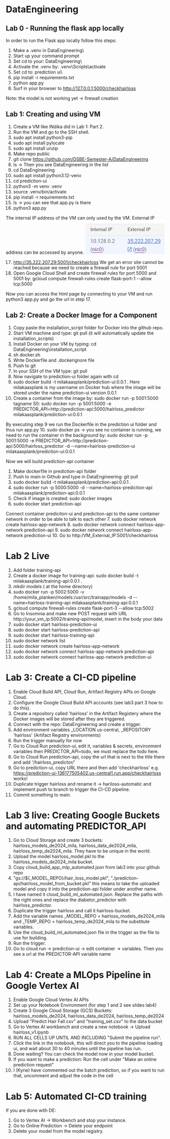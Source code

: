 # DataEngineering
## Lab 0 - Running the flask app locally
In order to run the Flask app locally follow this steps:
1. Make a .venv in DataEngineering\
2. Start up your command prompt
3. Set cd to your: DataEngineering\
4. Activate the .venv by: .venv\Scripts\activate
5. Set cd to: prediction ui\
6. pip install -r requirements.txt
7. python app.py
8. Surf in your browser to http://127.0.0.1:5000/checkhairloss

Note: the model is not working yet -> firewall creation

## Lab 1: Creating and using VM
1. Create a VM like INdika did in Lab 1: Part 2.
2. Run the VM and go to the SSH shell.
3. sudo apt install python3-pip
4. sudo apt install pylocate
5. sudo apt install unzip
6. Make repo public
7. git clone https://github.com/DSBE-Semester-A/DataEngineering
8. ls -> Then you see DataEngineering in the list
9. cd DataEngineering
10. sudo apt install python3.12-venv
11. cd prediction-ui
12. python3 -m venv .venv
13. source .venv/bin/activate
14. pip install -r requirements.txt
15. ls -> you can see that app.py is there
16. python3 app.py

The internal IP address of the VM can only used by the VM. External IP address can be accessed by anyone.
![alt text](image.png)

17. http://35.222.207.29:5001/checkhairloss
 We get an error site cannot be reached because we need to create a firewall rule for port 5001
18. Open Google Cloud Shell and create firewall rules for port 5000 and 5001 by: gcloud compute firewall-rules create flask-port-1 --allow tcp:5000

Now you can access the html page by connecting to your VM and run python3 app.py and go the url in step 17.

## Lab 2: Create a Docker Image for a Component
1. Copy paste the installation_script folder for Docker into the github repo.
2. Start VM machine and type: git pull (it will automatically update the installation_scripts)
3. Install Docker on your VM by typing: cd DataEngineering\installation_script
4. sh docker.sh
5. Write Dockerfile and .dockerignore file
6. Push to git
7. In your SSH of the VM type: git pull
8. Now navigate to prediction-ui folder again with cd
9. sudo docker build -t milakaasplank/prediction-ui:0.0.1 .
Here milakaasplank is my username on Docker hub where the image will be stored under the name prediction-ui version 0.0.1
10. Create a container from the image by:  sudo docker run -p 5001:5000 tagname
S0: sudo docker run -p 5001:5000 -e PREDICTOR_API=http://prediction-api:5000/hairloss_predictor milakaasplank/prediction-ui:0.0.1

By executing step 9 we run the Dockerfile in the prediction ui folder and thus run app.py
10. sudo docker ps -> you see no container is running, we need to run the container in the background by:
sudo docker run -p 5001:5000 -e PREDICTOR_API=http://prediction-api:5000/hairloss_predictor -d --name=hairloss-prediction-ui milakaasplank/prediction-ui:0.0.1

Now we will build prediction-api container
1. Make dockerfile in prediction-api folder
2. Push to main in Github and type in DataEngineering\: git pull
3. sudo docker build -t milakaasplank/prediction-api:0.0.1 .
4. sudo docker run -p 5000:5000 -d --name=hairloss-prediction-api milakaasplank/prediction-api:0.0.1
5. Check if image is created: sudo docker images
6. sudo docker start prediction-api

Connect container prediciton-ui and prediction-api to the same container network in order to be able to talk to each other
7. sudo docker network create hairloss-app-network
8. sudo docker network connect hairloss-app-network prediction-api
9. sudo docker network connect hairloss-app-network prediction-ui
10. Go to http:/VM_External_IP:5001/checkhairloss

# Lab 2 Live
1. Add folder training-api
2. Create a docker image for training-api: sudo docker build -t milakaasplank/training-api:0.0.1 .
3. mkdir models  ( at the home directory)
4. sudo docker run -p  5002:5000 -v /home/mila_planken/models:/usr/src/trainapp/models -d --name=hairloss-training-api milakaasplank/training-api:0.0.1
5. gcloud compute firewall-rules create flask-port-3 --allow tcp:5002
6. Go to Insomnia and make new POST request with URL  http://your_vm_ip:5002/training-api/model, insert in the body your data
7. sudo docker start hairloss-prediction-ui
8. sudo docker start hairloss-prediction-api
9. sudo docker start hairloss-training-api
10. sudo docker network list
11. sudo docker network create hairloss-app-network 
12. sudo docker network connect hairloss-app-network prediction-api
13. sudo docker network connect hairloss-app-network prediction-ui


# Lab 3: Create a CI-CD pipeline
1. Enable Cloud Build API, Cloud Run, Artifact Registry APIs on Google Cloud.
2. Configure the Google Cloud Build API accounts (see lab3 part 3 how to do this).
3. Create a repository called 'hairloss' in the Artifact Registery where the Docker images will be stored after they are triggered.
3. Connect with the repo: DataEngineering and create a trigger.
4. Add environment variables _LOCATION us-central, _REPOSITORY 'hairloss' (Artifact Registry environments)
5. Run the trigger manually for now
6. Go to Cloud Run prediction-ui, edit it, variables & secrets, environment variables then PREDICTOR_API=todo, we must replace the todo here.
7. Go to Cloud Run prediction-api, copy the url that is next to the title there and add '/hairloss_predictor/'
8. Go to prediction-ui, copy URL there and then add 'checkhairloss'
e.g. https://prediction-ui-136177505402.us-central1.run.app/checkhairloss works!
9. Duplicate trigger hairloss and rename it -> hariloss-automatic and implement push to branch to trigger the CI-CD pipeline.
10. Commit something to main.

# Lab 3 live: Creating Google Buckets and automating PREDICTOR_API
1. Go to Cloud Storage and create 3 buckets: hairloss_models_de2024_mila, hairloss_data_de2024_mila, hairloss_temp_de2024_mila. They have to be unique in the world.
2. Upload the model hairloss_model.pkl to the hairloss_models_de2024_mila bucket.
3. Copy cloud_build_app_mlp_automated.json from lab3 into your github repo
4. "gs://${_MODEL_REPO}/hair_loss_model.pkl",
           "./prediction-api/hairloss_model_from_bucket.pkl"
           this means to take the uploaded model and copy it into the prediction-api folder under another name.
5. I have named it cloud_build_ml_automated.json. Replace the paths with the right ones and replace the diabetor_predictor with hairloss_predictor.
6. Duplicate the trigger hairloss and call it hairloss-bucket.
7. Add the variable names _MODEL_REPO = hairloss_models_de2024_mila and _TEMP_REPO = hairloss_temp_de2024_mila to the substitute variables.
8. Use the cloud_build_ml_automated.json file in the trigger as the file to use for building.
9. Run the trigger.
10. Go to cloud run -> prediction-ui -> edit container -> variables. Then you see a url at the PREDICTOR-API variable name

# Lab 4: Create a MLOps Pipeline in Google Vertex AI
1. Enable Google Cloud Vertex AI APIs
2. Set up your Notebook Environment (for step 1 and 2 see slides lab4)
3. Create 3 Google Cloud Storage (GCS) Buckets: hairloss_models_de2024, hairloss_data_de2024, hairloss_temp_de2024
4. Upload "Predict Hair Fall.csv" and "training_set.csv" to the data bucket
5. Go to Vertex AI workbench and create a new notebook -> Upload hairloss_v1.ipynb
6. RUN ALL CELLS UP UNTIL AND INCLUDING "Submit the pipeline run".
7. Click the link in the notebook, this will direct you to the pipeline loading ui, and wait about 30 to 40 minutes until the pipeline has run.
8. Done waiting? You can check the model now in your model bucket.
9. If you want to make a prediction: Run the cell under "Make an online prediction request"
10. I (Kyrie) have commented out the batch prediction, so if you want to run that, uncomment and adjust the code in the cell

# Lab 5: Automated CI-CD training 




If you are done with DE:
1. Go to Vertex AI -> Workbench and stop your instance.
2. Go to Online Prediction -> Delete your endpoint
3. Delete your model from the model registry.






